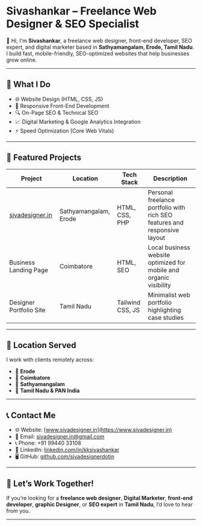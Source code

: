 # Sivashankar – Freelance Web Designer & SEO Specialist

👋 Hi, I'm **Sivashankar**, a freelance web designer, front-end developer, SEO expert, and digital marketer based in **Sathyamangalam, Erode, Tamil Nadu**. I build fast, mobile-friendly, SEO-optimized websites that help businesses grow online.

---

## 💼 What I Do

- 🌐 Website Design (HTML, CSS, JS)
- 📱 Responsive Front-End Development
- 🔍 On-Page SEO & Technical SEO
- 📈 Digital Marketing & Google Analytics Integration
- ⚡ Speed Optimization (Core Web Vitals)

---

## 🌟 Featured Projects

| Project | Location | Tech Stack | Description |
|--------|----------|------------|-------------|
| [sivadesigner.in](https://www.sivadesigner.in) | Sathyamangalam, Erode | HTML, CSS, PHP | Personal freelance portfolio with rich SEO features and responsive layout |
| Business Landing Page | Coimbatore | HTML, SEO | Local business website optimized for mobile and organic visibility |
| Designer Portfolio Site | Tamil Nadu | Tailwind CSS, JS | Minimalist web portfolio highlighting case studies |

---

## 📍 Location Served

I work with clients remotely across:
- 📍 **Erode**
- 📍 **Coimbatore**
- 📍 **Sathyamangalam**
- 📍 **Tamil Nadu & PAN India**

---

## 📞 Contact Me

- 🌐 Website: [www.sivadesigner.in](https://www.sivadesigner.in)
- 📧 Email: [sivadesigner.in@gmail.com](mailto:sivadesigner.in@gmail.com)
- 📞 Phone: +91 99440 33108
- 💼 LinkedIn: [linkedin.com/in/kksivashankar](https://www.linkedin.com/in/kksivashankar/)
- 🖥 GitHub: [github.com/sivadesignerdotin](https://github.com/sivadesignerdotin)

---

## 🔗 Let’s Work Together!

If you’re looking for a **freelance web designer**, **Digital Marketer**, **front-end developer**, **graphic Designer**, or **SEO expert** in **Tamil Nadu**, I’d love to hear from you.

---
